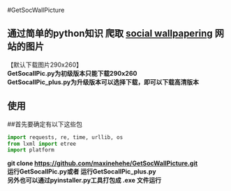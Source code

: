 #GetSocWallPicture
## 通过简单的python知识 爬取 <a href="http://www.socwall.com">social wallpapering</a> 网站的图片
【默认下载图片290x260】<br />
**GetSocallPic.py为初级版本只能下载290x260** <br />
**GetSocallPic_plus.py为升级版本可以选择下载，即可以下载高清版本**<br />
## 使用
##首先要确定有以下这些包
```python
import requests, re, time, urllib, os
from lxml import etree
import platform
```
**git clone https://github.com/maxinehehe/GetSocWallPicture.git** <br />
**运行GetSocallPic.py或者 运行GetSocallPic_plus.py**<br />
**另外也可以通过pyinstaller.py工具打包成 .exe 文件运行**  <br />
